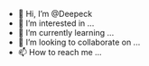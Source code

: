 - 👋 Hi, I’m @Deepeck
- 👀 I’m interested in ...
- 🌱 I’m currently learning ...
- 💞️ I’m looking to collaborate on ...
- 📫 How to reach me ...

<!---
Deepeck/Deepeck is a ✨ special ✨ repository because its `README.md` (this file) appears on your GitHub profile.
You can click the Preview link to take a look at your changes.
--->
